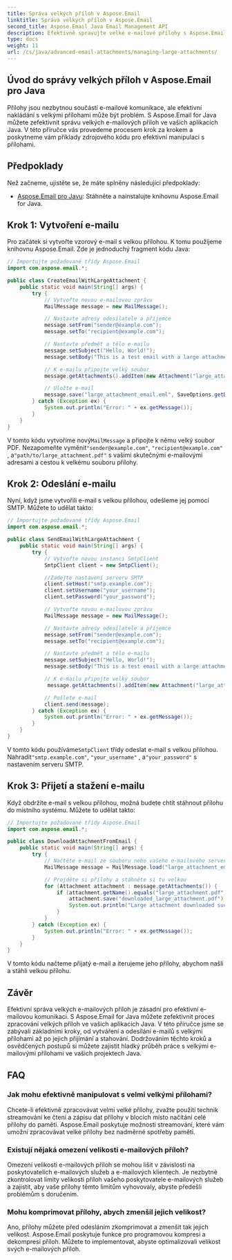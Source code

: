 ```yaml
---
title: Správa velkých příloh v Aspose.Email
linktitle: Správa velkých příloh v Aspose.Email
second_title: Aspose.Email Java Email Management API
description: Efektivně spravujte velké e-mailové přílohy s Aspose.Email pro Java. Podrobný průvodce a zdrojový kód pro zjednodušené zpracování příloh v aplikacích Java.
type: docs
weight: 11
url: /cs/java/advanced-email-attachments/managing-large-attachments/
---
```


## Úvod do správy velkých příloh v Aspose.Email pro Java

Přílohy jsou nezbytnou součástí e-mailové komunikace, ale efektivní nakládání s velkými přílohami může být problém. S Aspose.Email for Java můžete zefektivnit správu velkých e-mailových příloh ve vašich aplikacích Java. V této příručce vás provedeme procesem krok za krokem a poskytneme vám příklady zdrojového kódu pro efektivní manipulaci s přílohami.

## Předpoklady

Než začneme, ujistěte se, že máte splněny následující předpoklady:

- [Aspose.Email pro Javu](https://releases.aspose.com/email/java/): Stáhněte a nainstalujte knihovnu Aspose.Email for Java.

## Krok 1: Vytvoření e-mailu

Pro začátek si vytvořte vzorový e-mail s velkou přílohou. K tomu použijeme knihovnu Aspose.Email. Zde je jednoduchý fragment kódu Java:

```java
// Importujte požadované třídy Aspose.Email
import com.aspose.email.*;

public class CreateEmailWithLargeAttachment {
    public static void main(String[] args) {
        try {
            // Vytvořte novou e-mailovou zprávu
            MailMessage message = new MailMessage();

            // Nastavte adresy odesílatele a příjemce
            message.setFrom("sender@example.com");
            message.setTo("recipient@example.com");

            // Nastavte předmět a tělo e-mailu
            message.setSubject("Hello, World!");
            message.setBody("This is a test email with a large attachment.");

            // K e-mailu připojte velký soubor
            message.getAttachments().addItem(new Attachment("large_attachment.pdf", "path/to/large_attachment.pdf"));

            // Uložte e-mail
            message.save("large_attachment_email.eml", SaveOptions.getDefaultEml());
        } catch (Exception ex) {
            System.out.println("Error: " + ex.getMessage());
        }
    }
}
```

 V tomto kódu vytvoříme nový`MailMessage` a připojte k němu velký soubor PDF. Nezapomeňte vyměnit`"sender@example.com"`, `"recipient@example.com"` , a`"path/to/large_attachment.pdf"` s vašimi skutečnými e-mailovými adresami a cestou k velkému souboru přílohy.

## Krok 2: Odeslání e-mailu

Nyní, když jsme vytvořili e-mail s velkou přílohou, odešleme jej pomocí SMTP. Můžete to udělat takto:

```java
// Importujte požadované třídy Aspose.Email
import com.aspose.email.*;

public class SendEmailWithLargeAttachment {
    public static void main(String[] args) {
        try {
            // Vytvořte novou instanci SmtpClient
            SmtpClient client = new SmtpClient();

            //Zadejte nastavení serveru SMTP
            client.setHost("smtp.example.com");
            client.setUsername("your_username");
            client.setPassword("your_password");

            // Vytvořte novou e-mailovou zprávu
            MailMessage message = new MailMessage();

            // Nastavte adresy odesílatele a příjemce
            message.setFrom("sender@example.com");
            message.setTo("recipient@example.com");

            // Nastavte předmět a tělo e-mailu
            message.setSubject("Hello, World!");
            message.setBody("This is a test email with a large attachment.");

            // K e-mailu připojte velký soubor
             message.getAttachments().addItem(new Attachment("large_attachment.pdf", "path/to/large_attachment.pdf"));

            // Pošlete e-mail
            client.send(message);
        } catch (Exception ex) {
            System.out.println("Error: " + ex.getMessage());
        }
    }
}
```

 V tomto kódu používáme`SmtpClient` třídy odeslat e-mail s velkou přílohou. Nahradit`"smtp.example.com"`, `"your_username"` , a`"your_password"` s nastavením serveru SMTP.

## Krok 3: Přijetí a stažení e-mailu

Když obdržíte e-mail s velkou přílohou, možná budete chtít stáhnout přílohu do místního systému. Můžete to udělat takto:

```java
// Importujte požadované třídy Aspose.Email
import com.aspose.email.*;

public class DownloadAttachmentFromEmail {
    public static void main(String[] args) {
        try {
            // Načtěte e-mail ze souboru nebo vašeho e-mailového serveru
            MailMessage message = MailMessage.load("large_attachment_email.eml");

            // Projděte si přílohy a stáhněte si tu velkou
            for (Attachment attachment : message.getAttachments()) {
                if (attachment.getName().equals("large_attachment.pdf")) {
                    attachment.save("downloaded_large_attachment.pdf");
                    System.out.println("Large attachment downloaded successfully.");
                }
            }
        } catch (Exception ex) {
            System.out.println("Error: " + ex.getMessage());
        }
    }
}
```

V tomto kódu načteme přijatý e-mail a iterujeme jeho přílohy, abychom našli a stáhli velkou přílohu.

## Závěr

Efektivní správa velkých e-mailových příloh je zásadní pro efektivní e-mailovou komunikaci. S Aspose.Email for Java můžete zefektivnit proces zpracování velkých příloh ve vašich aplikacích Java. V této příručce jsme se zabývali základními kroky, od vytváření a odesílání e-mailů s velkými přílohami až po jejich přijímání a stahování. Dodržováním těchto kroků a osvědčených postupů si můžete zajistit hladký průběh práce s velkými e-mailovými přílohami ve vašich projektech Java.

## FAQ

### Jak mohu efektivně manipulovat s velmi velkými přílohami?

Chcete-li efektivně zpracovávat velmi velké přílohy, zvažte použití technik streamování ke čtení a zápisu dat přílohy v blocích místo načítání celé přílohy do paměti. Aspose.Email poskytuje možnosti streamování, které vám umožní zpracovávat velké přílohy bez nadměrné spotřeby paměti.

### Existují nějaká omezení velikosti e-mailových příloh?

Omezení velikosti e-mailových příloh se mohou lišit v závislosti na poskytovatelích e-mailových služeb a e-mailových klientech. Je nezbytné zkontrolovat limity velikosti příloh vašeho poskytovatele e-mailových služeb a zajistit, aby vaše přílohy těmto limitům vyhovovaly, abyste předešli problémům s doručením.

### Mohu komprimovat přílohy, abych zmenšil jejich velikost?

Ano, přílohy můžete před odesláním zkomprimovat a zmenšit tak jejich velikost. Aspose.Email poskytuje funkce pro programovou kompresi a dekompresi příloh. Můžete to implementovat, abyste optimalizovali velikost svých e-mailových příloh.